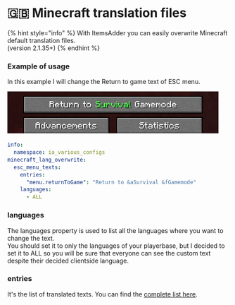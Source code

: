 # 🇬🇧 Minecraft translation files

{% hint style="info" %}
With ItemsAdder you can easily overwrite Minecraft default translation files.\
(version 2.1.35+)
{% endhint %}

### Example of usage

In this example I will change the Return to game text of ESC menu.

![](<../../../.gitbook/assets/image (31).png>)

```yaml
info:
  namespace: ia_various_configs
minecraft_lang_overwrite:
  esc_menu_texts:
    entries:
      "menu.returnToGame": "Return to &aSurvival &fGamemode"
    languages:
      - ALL
```

### languages

The languages property is used to list all the languages where you want to change the text.\
You should set it to only the languages of your playerbase, but I decided to set it to ALL so you will be sure that everyone can see the custom text despite their decided clientside language.

### entries

It's the list of translated texts. You can find the [complete list here](https://gist.github.com/LoneDev6/1df03fd853b2b244a7348216c8fa909d).

